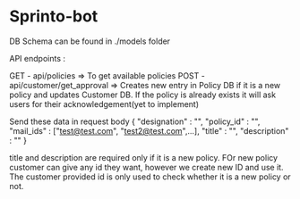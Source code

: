 # Sprinto-bot

DB Schema can be found in ./models folder

API endpoints :

GET - api/policies => To get available policies
POST - api/customer/get_approval => Creates new entry in Policy DB if it is a new policy and updates Customer DB. If the policy is already exists it will ask users for their acknowledgement(yet to implement)

Send these data in request body 
{
    "designation" : "",
    "policy_id" : "",
    "mail_ids" : ["test@test.com", "test2@test.com",...],
    "title" : "",
    "description" : ""
}

title and description are required only if it is a new policy. FOr new policy customer can give any id they want, however we create new ID and use it. The customer provided id is only used to check whether it is a new policy or not.
